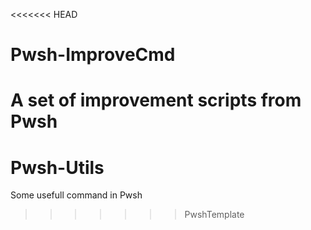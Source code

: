 <<<<<<< HEAD
# Pwsh-ImproveCmd
A set of improvement scripts from Pwsh
=======
# Pwsh-Utils
Some usefull command in Pwsh
>>>>>>> PwshTemplate
